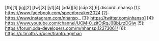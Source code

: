 [fb][1] [ig][2] [tw][3] [yt][4] [xda][5] [cấp 3][6]
discord: nhansp
[1]: https://www.facebook.com/speedbreaker2024
[2]: https://www.instagram.com/nhansp._
[3]: https://twitter.com/nhansp1
[4]: https://www.youtube.com/channel/UCM-0_zitCtRqJ0BbLrzDGIw
[5]: https://forum.xda-developers.com/m/nhansp.12373061/
[6]: https://c.tmath.vn/user/trantrungnhan

<!--
**nhansp/nhansp** is a ✨ _special_ ✨ repository because its `README.md` (this file) appears on your GitHub profile.

Here are some ideas to get you started:

- 🔭 I’m currently working on ...
- 🌱 I’m currently learning ...
- 👯 I’m looking to collaborate on ...
- 🤔 I’m looking for help with ...
- 💬 Ask me about ...
- 📫 How to reach me: ...
- 😄 Pronouns: ...
- ⚡ Fun fact: ...
-->
